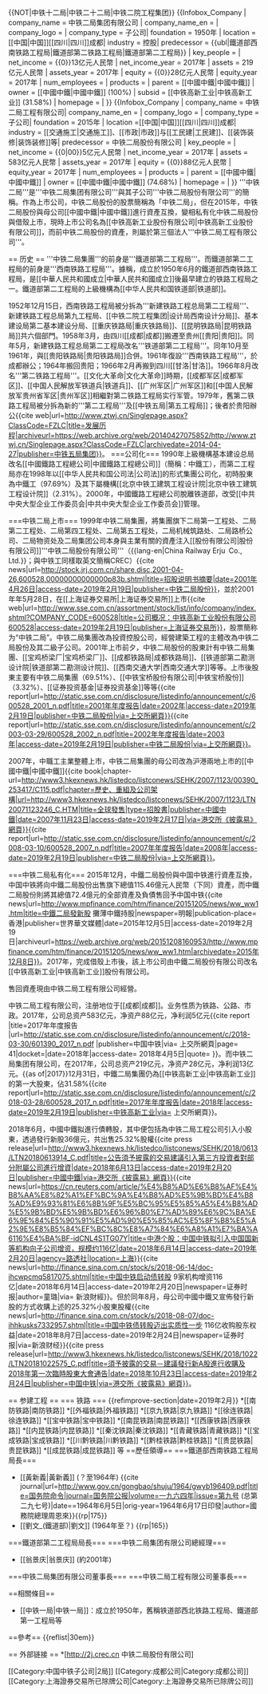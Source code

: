 {{NOT|中铁十二局|中铁二十二局|中铁二院工程集团}}
{{Infobox_Company |
  company_name = 中铁二局集团有限公司 |
  company_name_en = |
  company_logo = |
  company_type = 子公司|
  foundation = 1950年 |
  location =[[中国|中国]][[四川|四川]]成都|
  industry = 控股|
 predecessor = {{ubl|鐵道部西南铁路工程局|鐵道部第二铁路工程局|鐵道部第二工程局}} |
  key_people = | 
  net_income = {{0}}13亿元人民幣 |
 net_income_year = 2017年 |
  assets = 219亿元人民幣 |
 assets_year = 2017年 |
 equity = {{0}}28亿元人民幣 |
 equity_year = 2017年 |
  num_employees = |
  products = |
  parent = [[中國中鐵|中國中鐵]] |
 owner = [[中國中鐵|中國中鐵]] (100%) |
 subsid = [[中铁高新工业|中铁高新工业]] (31.58%) |
  homepage = |
}}
{{Infobox_Company |
  company_name = 中铁二局工程有限公司|
  company_name_en = |
  company_logo = |
  company_type = 子公司|
  foundation = 2015年 |
  location =[[中国|中国]][[四川|四川]]成都|
  industry = [[交通施工|交通施工]]、[[市政|市政]]与[[工民建|工民建]]、[[装饰装修|装饰装修]]等|
 predecessor = 中铁二局股份有限公司 |
  key_people = | 
  net_income = {{0|00}}5亿元人民幣 |
 net_income_year = 2017年 |
  assets = 583亿元人民幣 |
 assets_year = 2017年 |
 equity = {{0}}88亿元人民幣 |
 equity_year = 2017年 |
  num_employees = |
  products = |
  parent = [[中國中鐵|中國中鐵]] |
  owner = [[中國中鐵|中國中鐵]] (74.68%) |
  homepage = |
}}
'''中铁二局'''是'''中铁二局集团有限公司'''與其子公司'''中铁二局股份有限公司'''的簡稱。作為上市公司，中铁二局股份的股票簡稱為「中铁二局」，但在2015年，中铁二局股份與母公司[[中國中鐵|中國中鐵]]進行資產互換，變相私有化中铁二局股份與借殼上市，現時上市公司名為[[中铁高新工业股份有限公司|中铁高新工业股份有限公司]]，而前中铁二局股份的資產，則屬於第三個法人'''中铁二局工程有限公司'''。

== 历史 ==
'''中铁二局集團'''的前身是'''鐵道部第二工程局'''。而鐵道部第二工程局的前身是'''西南铁路工程局'''。據稱，成立於1950年6月的鐵道部西南铁路工程局，是[[中華人民共和國成立|中華人民共和國成立]]後最早建立的铁路工程局<ref name=招股书/>之一。鐵道部第二工程局的上級機構為[[中华人民共和国铁道部|铁道部]]。

1952年12月15日，西南铁路工程局被分拆為'''新建铁路工程总局第二工程局'''、新建铁路工程总局第九工程局、[[中铁二院工程集团|设计局西南设计分局]]、基本建设局第二基本建设分局、[[重庆铁路局|重庆铁路局]]、[[昆明铁路局|昆明铁路局]]共六個部門<ref name=中铁五局/>。1958年3月，由四川[[成都|成都]]搬遷至贵州[[贵阳|贵阳]]。同年5月，新建铁路工程总局第二工程局改名'''铁道部第二工程局'''<ref name=中铁五局/>。同年10月至1961年，與[[贵阳铁路局|贵阳铁路局]]合併<ref name=中铁五局/>。1961年復設'''西南铁路工程局'''，於成都辦公；1964年搬回贵阳；1966年2月再搬到四川[[甘洛|甘洛]]。1966年8月改名'''第二铁路工程局'''<ref name=中铁五局/>。[[文化大革命|文化大革命]]時期，[[成都军区|成都军区]]、[[中国人民解放军铁道兵|铁道兵]]、[[广州军区|广州军区]]和[[中国人民解放军贵州省军区|贵州军区]]相繼對第二铁路工程局实行军管<ref name=中铁五局/>。1979年，舊第二铁路工程局被分拆為新的'''第二工程局'''及[[中铁五局|第五工程局]]；後者於贵阳辦公<ref name=中铁五局>{{cite web|url=http://www.ztwj.cn/Singlepage.aspx?ClassCode=FZLC|title=发展历程|archiveurl=https://web.archive.org/web/20140427075852/http://www.ztwj.cn/Singlepage.aspx?ClassCode=FZLC|archivedate=2014-04-27|publisher=中铁五局集团}}</ref>。
===公司化===
1990年上級機構基本建设总局改名[[中國鐵路工程總公司|中國鐵路工程總公司]]（簡稱：中鐵工）<ref name=歷史/>，而第二工程局亦在1998年以[[中华人民共和国公司法|公司法]]的形式集團公司化<ref name=招股书/>，初時股東為中鐵工（97.69%）及其下屬機構[[北京中铁工建筑工程设计院|北京中铁工建筑工程设计院]]（2.31%）<ref name=招股书/>。2000年，中國鐵路工程總公司脫離铁道部，改受[[中共中央大型企业工作委员会|中共中央大型企业工作委员会]]管理。

===中铁二局上市===
1999年中铁二局集團，將集團旗下二局第一工程处、二局第二工程处、二局第四工程处、二局第五工程处，二局机械筑路处、二局路桥公司、二局物资处及二局集团公司本身與主業有關的資產注入[[股份有限公司|股份有限公司]]'''中铁二局股份有限公司'''（{{lang-en|China Railway Erju Co., Ltd.}}；與中铁工同樣取英文簡稱CREC）<ref name=招股书>{{cite news|url=http://stock.jrj.com.cn/share,disc,2001-04-26,600528,00000000000000p83b.shtml|title=招股说明书摘要|date=2001年4月26日|access-date=2019年2月19日|publisher=中铁二局股份}}</ref>，並於2001年年5月28日，在[[上海证券交易所|上海证券交易所]]上市<ref>{{cite web|url=http://www.sse.com.cn/assortment/stock/list/info/company/index.shtml?COMPANY_CODE=600528|title=公司概况：中铁高新工业股份有限公司600528|access-date=2019年2月19日|publisher=上海证券交易所}}</ref>，股票簡称为“中铁二局”。中铁二局集團改為投資控股公司，經營建築工程的主體改為中铁二局股份及其二級子公司。2001年上市前夕，中铁二局股份的股東計有中铁二局集團、[[宝鸡桥梁厂|宝鸡桥梁厂]]、[[成都铁路局|成都铁路局]]、[[铁道部第二勘测设计院|铁道部第二勘测设计院]]、[[西南交通大学|西南交通大学]]等等<ref name=招股书/>。上市後股東主要有中铁二局集團（69.51%）、[[中铁宝桥股份有限公司|中铁宝桥股份]]（3.32%）、[[证券投资基金|证券投资基金]]等等<ref>{{cite report|url=http://static.sse.com.cn/disclosure/listedinfo/announcement/c/600528_2001_n.pdf|title=2001年年度报告|date=2002年|access-date=2019年2月19日|publisher=中铁二局股份|via=上交所網頁}}</ref><ref>{{cite report|url=http://static.sse.com.cn/disclosure/listedinfo/announcement/c/2003-03-29/600528_2002_n.pdf|title=2002年年度报告|date=2003年|access-date=2019年2月19日|publisher=中铁二局股份|via=上交所網頁}}</ref>。

2007年，中職工主業整體上市，中铁二局集團的母公司改為沪港兩地上市的[[中國中鐵|中國中鐵]]<ref name=歷史>{{cite book|chapter-url=http://www3.hkexnews.hk/listedco/listconews/SEHK/2007/1123/00390_253417/C115.pdf|chapter=歷史、重組及公司架構|url=http://www3.hkexnews.hk/listedco/listconews/SEHK/2007/1123/LTN20071123246_C.HTM|title=全球發售|type=招股書|publisher=中國中鐵|date=2007年11月23日|access-date=2019年2月17日|via=港交所《披露易》網頁}}</ref><ref>{{cite report|url=http://static.sse.com.cn/disclosure/listedinfo/announcement/c/2008-03-10/600528_2007_n.pdf|title=2007年年度报告|date=2008年|access-date=2019年2月19日|publisher=中铁二局股份|via=上交所網頁}}</ref>。

===中铁二局私有化===
2015年12月，中鐵二局股份與中国中铁進行資產互換，中国中铁將向中鐵二局股份出售旗下總值115.46億元人民幣（下同）資產，而中鐵二局股份則將其總值72.4億元的全部資產及負債售回予中国中铁<ref>{{cite news|url=http://www.mpfinance.com/htm/finance/20151205/news/ww_ww1.htm|title=中鐵二局發新股 攤薄中鐵持股|newspaper=明報|publication-place=香港|publisher=世界華文媒體|date=2015年12月5日|access-date=2019年2月19日|archiveurl=https://web.archive.org/web/20151208160953/http://www.mpfinance.com/htm/finance/20151205/news/ww_ww1.htm|archivedate=2015年12月8日}}</ref>。2017年，完成借殼上市後，該上市公司由中鐵二局股份有限公司改名[[中铁高新工业|中铁高新工业]]股份有限公司。

售回資產現由中铁二局工程有限公司經營。

中铁二局工程有限公司，注册地位于[[成都|成都]]。业务性质为铁路、公路、市政。2017年，公司总资产583亿元，净资产88亿元，净利润5亿元<ref name="report2017">{{cite report  |title=2017年年度报告 |url=http://static.sse.com.cn/disclosure/listedinfo/announcement/c/2018-03-30/601390_2017_n.pdf |publisher=中国中铁|via= 上交所網頁|page= 41|docket=|date=2018年|access-date= 2018年4月5日|quote= }}</ref>。而中铁二局集团有限公司，在2017年，公司总资产219亿元，净资产28亿元，净利润13亿元<ref name="report2017"/>。{{as of|2017}}12月31日，中鐵二局集團仍為[[中铁高新工业|中铁高新工业]]的第一大股東，佔31.58%<ref>{{cite report|url=http://static.sse.com.cn/disclosure/listedinfo/announcement/c/2018-03-28/600528_2017_n.pdf|title=2017年年度报告|date=2018年|access-date=2019年2月19日|publisher=中铁高新工业|via= 上交所網頁}}</ref>。

2018年6月，中國中鐵拟進行債轉股，其中便包括為中铁二局工程公司引入小股東，透過發行新股36億元，共出售25.32%股權<ref>{{cite press release|url=http://www3.hkexnews.hk/listedco/listconews/SEHK/2018/0613/LTN20180613914_C.pdf|title=公告須予披露的交易建議引入第三方投資者對部分附屬公司進行增資|date=2018年6月13日|access-date=2019年2月20日|publisher=中國中鐵|via=港交所《披露易》網頁}}</ref><ref>{{cite news|url=https://cn.reuters.com/article/%E4%B8%AD%E6%B8%AF%E4%B8%AA%E8%82%A1%EF%BC%9A%E4%B8%AD%E5%9B%BD%E4%B8%AD%E9%93%81%E6%8B%9F%E5%BC%95%E5%85%A5%E4%B8%AD%E5%9B%BD%E5%9B%BD%E6%96%B0%E7%AD%89%E6%9C%BA%E6%9E%84%E5%90%91%E5%AD%90%E5%85%AC%E5%8F%B8%E5%A2%9E%E8%B5%84%EF%BC%8C%E8%A7%84%E6%A8%A1%E7%BA%A6116%E4%BA%BF-idCNL4S1TG07Y|title=中港个股：中国中铁拟引入中国国新等机构向子公司增资，规模约116亿|date=2018年6月14日|access-date=2019年2月20日|agency=路透社|location=上海}}</ref><ref>{{cite news|url=http://finance.sina.com.cn/stock/s/2018-06-14/doc-ihcwpcmq5817075.shtml|title=中国中铁启动债转股 9家机构增资116亿|date=2018年6月14日|access-date=2019年2月20日|newspaper=证券时报|author=童璐|via= 新浪財經}}</ref>。但於同年8月，母公司中國中鐵又宣佈發行新股的方式收購上述的25.32%小股東股權<ref>{{cite news|url=http://finance.sina.com.cn/stock/s/2018-08-07/doc-ihhkusks7332957.shtml|title=中国中铁债转股迈出实质性一步 116亿收购股东权益|date=2018年8月7日|access-date=2019年2月24日|newspaper=证券时报|via=新浪财经}}</ref><ref>{{cite press release|url=http://www3.hkexnews.hk/listedco/listconews/SEHK/2018/1022/LTN20181022575_C.pdf|title=須予披露的交易－建議發行新A股進行收購及2018年第一次臨時股東大會通告|date=2018年10月23日|access-date=2019年2月24日|publisher=中国中铁|via=港交所《披露易》網頁}}</ref>。

== 参建工程 ==
=== 铁路 ===
{{refimprove-section|date=2019年2月}}
*[[南防铁路|南防铁路]]
*[[外福铁路|外福铁路]]
*[[京九铁路|京九铁路]]
*[[徐连铁路|徐连铁路]]
*[[宝中铁路|宝中铁路]]
*[[南昆铁路|南昆铁路]]
*[[西康铁路|西康铁路]]
*[[内昆铁路|内昆铁路]]
*[[秦沈铁路|秦沈铁路]]
*[[青藏铁路|青藏铁路]]
*[[宝成铁路|宝成铁路]]
*[[川黔铁路|川黔铁路]]
*[[黔桂铁路|黔桂铁路]]
*[[贵昆铁路|贵昆铁路]]
*[[成昆铁路|成昆铁路]]
等
==歷任領導==
===鐵道部西南铁路工程局局長===
* [[黃新義|黃新義]] (？至1964年) <ref name=劉文>{{cite journal|url=http://www.gov.cn/gongbao/shuju/1964/gwyb196409.pdf|title=国务院命令|journal=国务院公报|volume=一九六四年|issue=第九号 (总第二九七号)|date==1964年6月5日|orig-year=1964年6月17日印發|author=國務院總理周恩來}}</ref>{{rp|175}}
* [[劉文_(鐵道部)|劉文]] (1964年至？)  <ref name=劉文/>{{rp|165}}

===鐵道部第二工程局局長===
===中铁二局集团有限公司總經理===
* [[翁景庆|翁景庆]] (約2001年)

===中铁二局集团有限公司董事長===
===中铁二局工程有限公司董事長===

==相關條目==
* [[中铁一局|中铁一局]]：成立於1950年，舊稱铁道部西北铁路工程局、鐵道部第一工程局等

==參考==
{{reflist|30em}}

== 外部链接 ==
*[http://2j.crec.cn 中铁二局股份有限公司]


[[Category:中国中铁子公司|2局]]
[[Category:成都公司|Category:成都公司]]
[[Category:上海證券交易所已除牌公司|Category:上海證券交易所已除牌公司]]